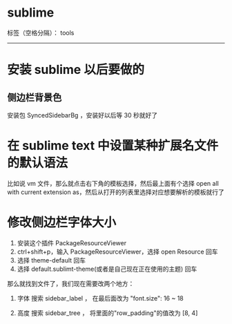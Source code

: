 # sublime

标签（空格分隔）： tools

---

# 安装 sublime 以后要做的

## 侧边栏背景色

安装包 SyncedSidebarBg ，安装好以后等 30 秒就好了

##

# 在 sublime text 中设置某种扩展名文件的默认语法

比如说 vm 文件，那么就点击右下角的模板选择，然后最上面有个选择 open all with current extension as，然后从打开的列表里选择对应想要解析的模板就行了

# 修改侧边栏字体大小

1. 安装这个插件 PackageResourceViewer
2. ctrl+shift+p，输入 PackageResourceViewer，选择 open Resource 回车
3. 选择 theme-default 回车
4. 选择 default.sublimt-theme(或者是自己现在正在使用的主题) 回车

那么就找到文件了，我们现在需要改两个地方：

1. 字体
   搜索 sidebar_label ， 在最后面改为 "font.size": 16 ~ 18

2. 高度
   搜索 sidebar_tree ， 将里面的"row_padding"的值改为 [8, 4]
